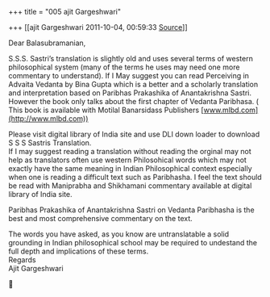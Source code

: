 +++
title = "005 ajit Gargeshwari"

+++
[[ajit Gargeshwari	2011-10-04, 00:59:33 [Source](https://groups.google.com/g/samskrita/c/gKzy2cIRvoM)]]



Dear Balasubramanian,  
  
S.S.S. Sastri’s translation is slightly old and uses several terms of western philosophical system (many of the terms he uses may need one more commentary to understand). If I May suggest you can read Perceiving in Advaita Vedanta by Bina Gupta which is a better and a scholarly translation and interpretation based on Paribhas Prakashika of Anantakrishna Sastri. However the book only talks about the first chapter of Vedanta Paribhasa. ( This book is available with Motilal Banarsidass Publishers [www.mlbd.com](http://www.mlbd.com))  
  
Please visit digital library of India site and use DLI down loader to download S S S Sastris Translation.  
If I may suggest reading a translation without reading the orginal may not help as translators often use western Philosohical words which may not exactly have the same meaning in Indian Philosophical context especially when one is reading a difficult text such as Paribhasha. I feel the text should be read with Maniprabha and Shikhamani commentary available at digital library of India site.  
  
Paribhas Prakashika of Anantakrishna Sastri on Vedanta Paribhasha is the best and most comprehensive commentary on the text.  
  
The words you have asked, as you know are untranslatable a solid grounding in Indian philosophical school may be required to undestand the full depth and implications of these terms.  
Regards  
Ajit Gargeshwari



